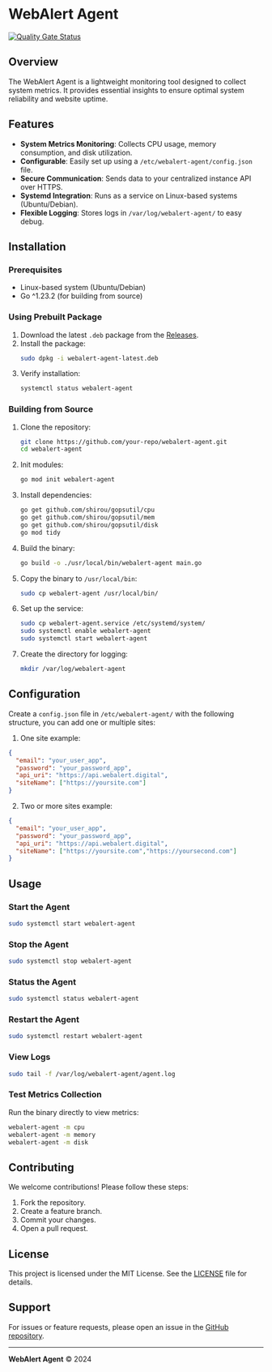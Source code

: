# WebAlert Agent
[![Quality Gate Status](https://sonarcloud.io/api/project_badges/measure?project=sysadm-webalert_webalert-agent&metric=alert_status)](https://sonarcloud.io/summary/new_code?id=sysadm-webalert_webalert-agent)
## Overview
The WebAlert Agent is a lightweight monitoring tool designed to collect system metrics. It provides essential insights to ensure optimal system reliability and website uptime.

## Features
- **System Metrics Monitoring**: Collects CPU usage, memory consumption, and disk utilization.
- **Configurable**: Easily set up using a `/etc/webalert-agent/config.json` file.
- **Secure Communication**: Sends data to your centralized instance API over HTTPS.
- **Systemd Integration**: Runs as a service on Linux-based systems (Ubuntu/Debian).
- **Flexible Logging**: Stores logs in `/var/log/webalert-agent/` to easy debug.

## Installation

### Prerequisites
- Linux-based system (Ubuntu/Debian)
- Go ^1.23.2 (for building from source)

### Using Prebuilt Package
1. Download the latest `.deb` package from the [Releases](https://github.com/your-repo/webalert-agent/releases).
2. Install the package:
   ```bash
   sudo dpkg -i webalert-agent-latest.deb
   ```
3. Verify installation:
   ```bash
   systemctl status webalert-agent
   ```

### Building from Source
1. Clone the repository:
   ```bash
   git clone https://github.com/your-repo/webalert-agent.git
   cd webalert-agent
   ```
2. Init modules:
   ```bash
   go mod init webalert-agent
3. Install dependencies:
   ```bash
   go get github.com/shirou/gopsutil/cpu
   go get github.com/shirou/gopsutil/mem
   go get github.com/shirou/gopsutil/disk
   go mod tidy
   ```
4. Build the binary:
   ```bash
   go build -o ./usr/local/bin/webalert-agent main.go
   ```
5. Copy the binary to `/usr/local/bin`:
   ```bash
   sudo cp webalert-agent /usr/local/bin/
   ```
6. Set up the service:
   ```bash
   sudo cp webalert-agent.service /etc/systemd/system/
   sudo systemctl enable webalert-agent
   sudo systemctl start webalert-agent
   ```
7. Create the directory for logging:
   ```bash
   mkdir /var/log/webalert-agent
   ```

## Configuration
Create a `config.json` file in `/etc/webalert-agent/` with the following structure, you can add one or multiple sites:
1. One site example:
```json
{
  "email": "your_user_app",
  "password": "your_password_app",
  "api_uri": "https://api.webalert.digital",
  "siteName": ["https://yoursite.com"]
}
```
2. Two or more sites example:
```json
{
  "email": "your_user_app",
  "password": "your_password_app",
  "api_uri": "https://api.webalert.digital",
  "siteName": ["https://yoursite.com","https://yoursecond.com"]
}
```
## Usage

### Start the Agent
```bash
sudo systemctl start webalert-agent
```

### Stop the Agent
```bash
sudo systemctl stop webalert-agent
```

### Status the Agent
```bash
sudo systemctl status webalert-agent
```
### Restart the Agent
```bash
sudo systemctl restart webalert-agent
```
### View Logs
```bash
sudo tail -f /var/log/webalert-agent/agent.log
```

### Test Metrics Collection
Run the binary directly to view metrics:
```bash
webalert-agent -m cpu
webalert-agent -m memory
webalert-agent -m disk
```

## Contributing
We welcome contributions! Please follow these steps:
1. Fork the repository.
2. Create a feature branch.
3. Commit your changes.
4. Open a pull request.

## License
This project is licensed under the MIT License. See the [LICENSE](LICENSE) file for details.

## Support
For issues or feature requests, please open an issue in the [GitHub repository](https://github.com/your-repo/webalert-agent/issues).

---
**WebAlert Agent** © 2024

